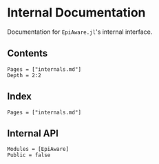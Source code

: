 # Internal Documentation

Documentation for `EpiAware.jl`'s internal interface.

## Contents

```@contents
Pages = ["internals.md"]
Depth = 2:2
```

## Index

```@index
Pages = ["internals.md"]
```

## Internal API

```@autodocs
Modules = [EpiAware]
Public = false
```
